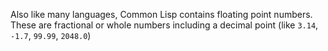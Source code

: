 Also like many languages, Common Lisp contains floating point numbers. These are fractional or whole numbers including a decimal point (like `3.14`, `-1.7`, `99.99`, `2048.0`)
